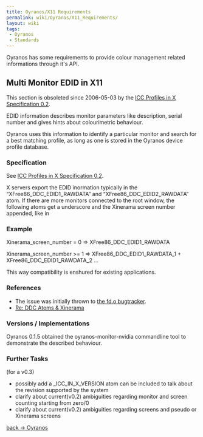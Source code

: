 ```yaml
---
title: Oyranos/X11 Requirements
permalink: wiki/Oyranos/X11_Requirements/
layout: wiki
tags:
 - Oyranos
 - Standards
---
```


Oyranos has some requirements to provide colour management related
informations through it's API.

Multi Monitor EDID in X11
-------------------------

This section is obsoleted since 2006-05-03 by the [ICC Profiles in X
Specification 0.2](/wiki/ICC_Profiles_in_X_Specification_0.2 "wikilink").

EDID information describes monitor parameters like description, serial
number and gives hints about colourimetric behaviour.

Oyranos uses this information to identify a particular monitor and
search for a best matching profile, as long as one is stored in the
Oyranos device profile database.

### Specification

See [ICC Profiles in X Specification
0.2](/wiki/ICC_Profiles_in_X_Specification_0.2 "wikilink").

X servers export the EDID inormation typically in the
“XFree86\_DDC\_EDID1\_RAWDATA” and “XFree86\_DDC\_EDID2\_RAWDATA” atom.
If there are more monitors connected to the root window, the following
atoms get a underscore and the Xinerama screen number appended, like in

### Example

Xinerama\_screen\_number = 0 =&gt; XFree86\_DDC\_EDID1\_RAWDATA

Xinerama\_screen\_number &gt;= 1 =&gt; XFree86\_DDC\_EDID1\_RAWDATA\_1 +
XFree86\_DDC\_EDID1\_RAWDATA\_2 ...

This way compatibility is enshured for existing applications.

### References

-   The issue was initially thrown to [the fd.o
    bugtracker](https://bugs.freedesktop.org/show_bug.cgi?id=3910).
-   [Re: DDC Atoms &
    Xinerama](http://www.mail-archive.com/devel@xfree86.org/msg01297.html)

### Versions / Implementations

Oyranos 0.1.5 obtained the oyranos-monitor-nvidia commandline tool to
demonstrate the described behaviour.

### Further Tasks

(for a v0.3)

-   possibly add a \_ICC\_IN\_X\_VERSION atom can be included to talk
    about the revision supported by the system
-   clarify about current(v0.2) ambiguities regarding monitor and screen
    counting starting from zero/0
-   clarify about current(v0.2) ambiguities regarding screens and pseudo
    or Xinerama screens

[back -&gt; Oyranos](/wiki/Oyranos "wikilink")
